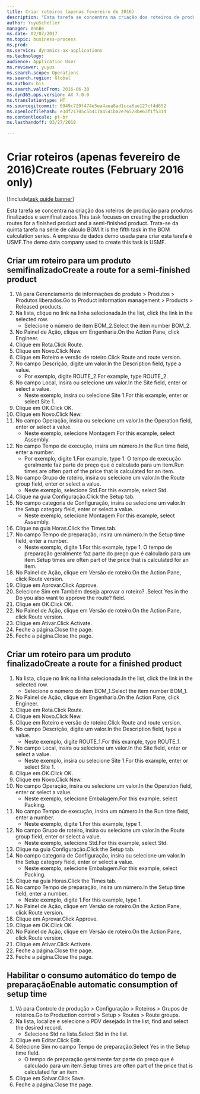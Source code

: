 ```yaml
--- 
title: Criar roteiros (apenas fevereiro de 2016)
description: "Esta tarefa se concentra na criação dos roteiros de produção para produtos finalizados e semifinalizados."
author: YuyuScheller
manager: AnnBe
ms.date: 02/07/2017
ms.topic: business-process
ms.prod: 
ms.service: dynamics-ax-applications
ms.technology: 
audience: Application User
ms.reviewer: yuyus
ms.search.scope: Operations
ms.search.region: Global
ms.author: bis
ms.search.validFrom: 2016-06-30
ms.dyn365.ops.version: AX 7.0.0
ms.translationtype: HT
ms.sourcegitcommit: 6949c729f474e5ea4aea8ad1cca6ae127cf4d652
ms.openlocfilehash: e3df21705c5b417a4541ba2e76528be63f1f531d
ms.contentlocale: pt-br
ms.lasthandoff: 03/27/2018

---
```

# <a name="create-routes-february-2016-only"></a><span data-ttu-id="e7d27-103">Criar roteiros (apenas fevereiro de 2016)</span><span class="sxs-lookup"><span data-stu-id="e7d27-103">Create routes (February 2016 only)</span></span>

[!include[task guide banner](../../includes/task-guide-banner.md)]

<span data-ttu-id="e7d27-104">Esta tarefa se concentra na criação dos roteiros de produção para produtos finalizados e semifinalizados.</span><span class="sxs-lookup"><span data-stu-id="e7d27-104">This task focuses on creating the production routes for a finished product and a semi-finished product.</span></span> <span data-ttu-id="e7d27-105">Trata-se da quinta tarefa na série de cálculo BOM.</span><span class="sxs-lookup"><span data-stu-id="e7d27-105">It is the fifth task in the BOM calculation series.</span></span> <span data-ttu-id="e7d27-106">A empresa de dados demo usada para criar esta tarefa é USMF.</span><span class="sxs-lookup"><span data-stu-id="e7d27-106">The demo data company used to create this task is USMF.</span></span>


## <a name="create-a-route-for-a-semi-finished-product"></a><span data-ttu-id="e7d27-107">Criar um roteiro para um produto semifinalizado</span><span class="sxs-lookup"><span data-stu-id="e7d27-107">Create a route for a semi-finished product</span></span>
1. <span data-ttu-id="e7d27-108">Vá para Gerenciamento de informações do produto > Produtos > Produtos liberados.</span><span class="sxs-lookup"><span data-stu-id="e7d27-108">Go to Product information management > Products > Released products.</span></span>
2. <span data-ttu-id="e7d27-109">Na lista, clique no link na linha selecionada.</span><span class="sxs-lookup"><span data-stu-id="e7d27-109">In the list, click the link in the selected row.</span></span>
    * <span data-ttu-id="e7d27-110">Selecione o número de item BOM_2.</span><span class="sxs-lookup"><span data-stu-id="e7d27-110">Select the item number BOM_2.</span></span>  
3. <span data-ttu-id="e7d27-111">No Painel de Ação, clique em Engenharia.</span><span class="sxs-lookup"><span data-stu-id="e7d27-111">On the Action Pane, click Engineer.</span></span>
4. <span data-ttu-id="e7d27-112">Clique em Rota.</span><span class="sxs-lookup"><span data-stu-id="e7d27-112">Click Route.</span></span>
5. <span data-ttu-id="e7d27-113">Clique em Novo.</span><span class="sxs-lookup"><span data-stu-id="e7d27-113">Click New.</span></span>
6. <span data-ttu-id="e7d27-114">Clique em Roteiro e versão de roteiro.</span><span class="sxs-lookup"><span data-stu-id="e7d27-114">Click Route and route version.</span></span>
7. <span data-ttu-id="e7d27-115">No campo Descrição, digite um valor.</span><span class="sxs-lookup"><span data-stu-id="e7d27-115">In the Description field, type a value.</span></span>
    * <span data-ttu-id="e7d27-116">Por exemplo, digite ROUTE_2.</span><span class="sxs-lookup"><span data-stu-id="e7d27-116">For example, type ROUTE_2.</span></span>  
8. <span data-ttu-id="e7d27-117">No campo Local, insira ou selecione um valor.</span><span class="sxs-lookup"><span data-stu-id="e7d27-117">In the Site field, enter or select a value.</span></span>
    * <span data-ttu-id="e7d27-118">Neste exemplo, insira ou selecione Site 1.</span><span class="sxs-lookup"><span data-stu-id="e7d27-118">For this example, enter or select Site 1.</span></span>  
9. <span data-ttu-id="e7d27-119">Clique em OK.</span><span class="sxs-lookup"><span data-stu-id="e7d27-119">Click OK.</span></span>
10. <span data-ttu-id="e7d27-120">Clique em Novo.</span><span class="sxs-lookup"><span data-stu-id="e7d27-120">Click New.</span></span>
11. <span data-ttu-id="e7d27-121">No campo Operação, insira ou selecione um valor.</span><span class="sxs-lookup"><span data-stu-id="e7d27-121">In the Operation field, enter or select a value.</span></span>
    * <span data-ttu-id="e7d27-122">Neste exemplo, selecione Montagem.</span><span class="sxs-lookup"><span data-stu-id="e7d27-122">For this example, select Assembly.</span></span>  
12. <span data-ttu-id="e7d27-123">No campo Tempo de execução, insira um número.</span><span class="sxs-lookup"><span data-stu-id="e7d27-123">In the Run time field, enter a number.</span></span>
    * <span data-ttu-id="e7d27-124">Por exemplo, digite 1.</span><span class="sxs-lookup"><span data-stu-id="e7d27-124">For example, type 1.</span></span> <span data-ttu-id="e7d27-125">O tempo de execução geralmente faz parte do preço que é calculado para um item.</span><span class="sxs-lookup"><span data-stu-id="e7d27-125">Run times are often part of the price that is calculated for an item.</span></span>  
13. <span data-ttu-id="e7d27-126">No campo Grupo de roteiro, insira ou selecione um valor.</span><span class="sxs-lookup"><span data-stu-id="e7d27-126">In the Route group field, enter or select a value.</span></span>
    * <span data-ttu-id="e7d27-127">Neste exemplo, selecione Std.</span><span class="sxs-lookup"><span data-stu-id="e7d27-127">For this example, select Std.</span></span>  
14. <span data-ttu-id="e7d27-128">Clique na guia Configuração.</span><span class="sxs-lookup"><span data-stu-id="e7d27-128">Click the Setup tab.</span></span>
15. <span data-ttu-id="e7d27-129">No campo categoria de Configuração, insira ou selecione um valor.</span><span class="sxs-lookup"><span data-stu-id="e7d27-129">In the Setup category field, enter or select a value.</span></span>
    * <span data-ttu-id="e7d27-130">Neste exemplo, selecione Montagem.</span><span class="sxs-lookup"><span data-stu-id="e7d27-130">For this example, select Assembly.</span></span>  
16. <span data-ttu-id="e7d27-131">Clique na guia Horas.</span><span class="sxs-lookup"><span data-stu-id="e7d27-131">Click the Times tab.</span></span>
17. <span data-ttu-id="e7d27-132">No campo Tempo de preparação, insira um número.</span><span class="sxs-lookup"><span data-stu-id="e7d27-132">In the Setup time field, enter a number.</span></span>
    * <span data-ttu-id="e7d27-133">Neste exemplo, digite 1.</span><span class="sxs-lookup"><span data-stu-id="e7d27-133">For this example, type 1.</span></span> <span data-ttu-id="e7d27-134">O tempo de preparação geralmente faz parte do preço que é calculado para um item.</span><span class="sxs-lookup"><span data-stu-id="e7d27-134">Setup times are often part of the price that is calculated for an item.</span></span>  
18. <span data-ttu-id="e7d27-135">No Painel de Ação, clique em Versão de roteiro.</span><span class="sxs-lookup"><span data-stu-id="e7d27-135">On the Action Pane, click Route version.</span></span>
19. <span data-ttu-id="e7d27-136">Clique em Aprovar.</span><span class="sxs-lookup"><span data-stu-id="e7d27-136">Click Approve.</span></span>
20. <span data-ttu-id="e7d27-137">Selecione Sim em Também deseja aprovar o roteiro? .</span><span class="sxs-lookup"><span data-stu-id="e7d27-137">Select Yes in the Do you also want to approve the route? field.</span></span>
21. <span data-ttu-id="e7d27-138">Clique em OK.</span><span class="sxs-lookup"><span data-stu-id="e7d27-138">Click OK.</span></span>
22. <span data-ttu-id="e7d27-139">No Painel de Ação, clique em Versão de roteiro.</span><span class="sxs-lookup"><span data-stu-id="e7d27-139">On the Action Pane, click Route version.</span></span>
23. <span data-ttu-id="e7d27-140">Clique em Ativar.</span><span class="sxs-lookup"><span data-stu-id="e7d27-140">Click Activate.</span></span>
24. <span data-ttu-id="e7d27-141">Feche a página.</span><span class="sxs-lookup"><span data-stu-id="e7d27-141">Close the page.</span></span>
25. <span data-ttu-id="e7d27-142">Feche a página.</span><span class="sxs-lookup"><span data-stu-id="e7d27-142">Close the page.</span></span>

## <a name="create-a-route-for-a-finished-product"></a><span data-ttu-id="e7d27-143">Criar um roteiro para um produto finalizado</span><span class="sxs-lookup"><span data-stu-id="e7d27-143">Create a route for a finished product</span></span>
1. <span data-ttu-id="e7d27-144">Na lista, clique no link na linha selecionada.</span><span class="sxs-lookup"><span data-stu-id="e7d27-144">In the list, click the link in the selected row.</span></span>
    * <span data-ttu-id="e7d27-145">Selecione o número do item BOM_1.</span><span class="sxs-lookup"><span data-stu-id="e7d27-145">Select the item number BOM_1.</span></span>  
2. <span data-ttu-id="e7d27-146">No Painel de Ação, clique em Engenharia.</span><span class="sxs-lookup"><span data-stu-id="e7d27-146">On the Action Pane, click Engineer.</span></span>
3. <span data-ttu-id="e7d27-147">Clique em Rota.</span><span class="sxs-lookup"><span data-stu-id="e7d27-147">Click Route.</span></span>
4. <span data-ttu-id="e7d27-148">Clique em Novo.</span><span class="sxs-lookup"><span data-stu-id="e7d27-148">Click New.</span></span>
5. <span data-ttu-id="e7d27-149">Clique em Roteiro e versão de roteiro.</span><span class="sxs-lookup"><span data-stu-id="e7d27-149">Click Route and route version.</span></span>
6. <span data-ttu-id="e7d27-150">No campo Descrição, digite um valor.</span><span class="sxs-lookup"><span data-stu-id="e7d27-150">In the Description field, type a value.</span></span>
    * <span data-ttu-id="e7d27-151">Neste exemplo, digite ROUTE_1.</span><span class="sxs-lookup"><span data-stu-id="e7d27-151">For this example, type ROUTE_1.</span></span>  
7. <span data-ttu-id="e7d27-152">No campo Local, insira ou selecione um valor.</span><span class="sxs-lookup"><span data-stu-id="e7d27-152">In the Site field, enter or select a value.</span></span>
    * <span data-ttu-id="e7d27-153">Neste exemplo, insira ou selecione Site 1.</span><span class="sxs-lookup"><span data-stu-id="e7d27-153">For this example, enter or select Site 1.</span></span>  
8. <span data-ttu-id="e7d27-154">Clique em OK.</span><span class="sxs-lookup"><span data-stu-id="e7d27-154">Click OK.</span></span>
9. <span data-ttu-id="e7d27-155">Clique em Novo.</span><span class="sxs-lookup"><span data-stu-id="e7d27-155">Click New.</span></span>
10. <span data-ttu-id="e7d27-156">No campo Operação, insira ou selecione um valor.</span><span class="sxs-lookup"><span data-stu-id="e7d27-156">In the Operation field, enter or select a value.</span></span>
    * <span data-ttu-id="e7d27-157">Neste exemplo, selecione Embalagem.</span><span class="sxs-lookup"><span data-stu-id="e7d27-157">For this example, select Packing.</span></span>  
11. <span data-ttu-id="e7d27-158">No campo Tempo de execução, insira um número.</span><span class="sxs-lookup"><span data-stu-id="e7d27-158">In the Run time field, enter a number.</span></span>
    * <span data-ttu-id="e7d27-159">Neste exemplo, digite 1.</span><span class="sxs-lookup"><span data-stu-id="e7d27-159">For this example, type 1.</span></span>  
12. <span data-ttu-id="e7d27-160">No campo Grupo de roteiro, insira ou selecione um valor.</span><span class="sxs-lookup"><span data-stu-id="e7d27-160">In the Route group field, enter or select a value.</span></span>
    * <span data-ttu-id="e7d27-161">Neste exemplo, selecione Std.</span><span class="sxs-lookup"><span data-stu-id="e7d27-161">For this example, select Std.</span></span>  
13. <span data-ttu-id="e7d27-162">Clique na guia Configuração.</span><span class="sxs-lookup"><span data-stu-id="e7d27-162">Click the Setup tab.</span></span>
14. <span data-ttu-id="e7d27-163">No campo categoria de Configuração, insira ou selecione um valor.</span><span class="sxs-lookup"><span data-stu-id="e7d27-163">In the Setup category field, enter or select a value.</span></span>
    * <span data-ttu-id="e7d27-164">Neste exemplo, selecione Embalagem.</span><span class="sxs-lookup"><span data-stu-id="e7d27-164">For this example, select Packing.</span></span>  
15. <span data-ttu-id="e7d27-165">Clique na guia Horas.</span><span class="sxs-lookup"><span data-stu-id="e7d27-165">Click the Times tab.</span></span>
16. <span data-ttu-id="e7d27-166">No campo Tempo de preparação, insira um número.</span><span class="sxs-lookup"><span data-stu-id="e7d27-166">In the Setup time field, enter a number.</span></span>
    * <span data-ttu-id="e7d27-167">Neste exemplo, digite 1.</span><span class="sxs-lookup"><span data-stu-id="e7d27-167">For this example, type 1.</span></span>  
17. <span data-ttu-id="e7d27-168">No Painel de Ação, clique em Versão de roteiro.</span><span class="sxs-lookup"><span data-stu-id="e7d27-168">On the Action Pane, click Route version.</span></span>
18. <span data-ttu-id="e7d27-169">Clique em Aprovar.</span><span class="sxs-lookup"><span data-stu-id="e7d27-169">Click Approve.</span></span>
19. <span data-ttu-id="e7d27-170">Clique em OK.</span><span class="sxs-lookup"><span data-stu-id="e7d27-170">Click OK.</span></span>
20. <span data-ttu-id="e7d27-171">No Painel de Ação, clique em Versão de roteiro.</span><span class="sxs-lookup"><span data-stu-id="e7d27-171">On the Action Pane, click Route version.</span></span>
21. <span data-ttu-id="e7d27-172">Clique em Ativar.</span><span class="sxs-lookup"><span data-stu-id="e7d27-172">Click Activate.</span></span>
22. <span data-ttu-id="e7d27-173">Feche a página.</span><span class="sxs-lookup"><span data-stu-id="e7d27-173">Close the page.</span></span>
23. <span data-ttu-id="e7d27-174">Feche a página.</span><span class="sxs-lookup"><span data-stu-id="e7d27-174">Close the page.</span></span>

## <a name="enable-automatic-consumption-of-setup-time"></a><span data-ttu-id="e7d27-175">Habilitar o consumo automático do tempo de preparação</span><span class="sxs-lookup"><span data-stu-id="e7d27-175">Enable automatic consumption of setup time</span></span>
1. <span data-ttu-id="e7d27-176">Vá para Controle de produção > Configuração > Roteiros > Grupos de roteiros.</span><span class="sxs-lookup"><span data-stu-id="e7d27-176">Go to Production control > Setup > Routes > Route groups.</span></span>
2. <span data-ttu-id="e7d27-177">Na lista, localize e selecione o PDV desejado.</span><span class="sxs-lookup"><span data-stu-id="e7d27-177">In the list, find and select the desired record.</span></span>
    * <span data-ttu-id="e7d27-178">Selecione Std na lista.</span><span class="sxs-lookup"><span data-stu-id="e7d27-178">Select Std in the list.</span></span>  
3. <span data-ttu-id="e7d27-179">Clique em Editar.</span><span class="sxs-lookup"><span data-stu-id="e7d27-179">Click Edit.</span></span>
4. <span data-ttu-id="e7d27-180">Selecione Sim no campo Tempo de preparação.</span><span class="sxs-lookup"><span data-stu-id="e7d27-180">Select Yes in the Setup time field.</span></span>
    * <span data-ttu-id="e7d27-181">O tempo de preparação geralmente faz parte do preço que é calculado para um item.</span><span class="sxs-lookup"><span data-stu-id="e7d27-181">Setup times are often part of the price that is calculated for an item.</span></span>  
5. <span data-ttu-id="e7d27-182">Clique em Salvar.</span><span class="sxs-lookup"><span data-stu-id="e7d27-182">Click Save.</span></span>
6. <span data-ttu-id="e7d27-183">Feche a página.</span><span class="sxs-lookup"><span data-stu-id="e7d27-183">Close the page.</span></span>


